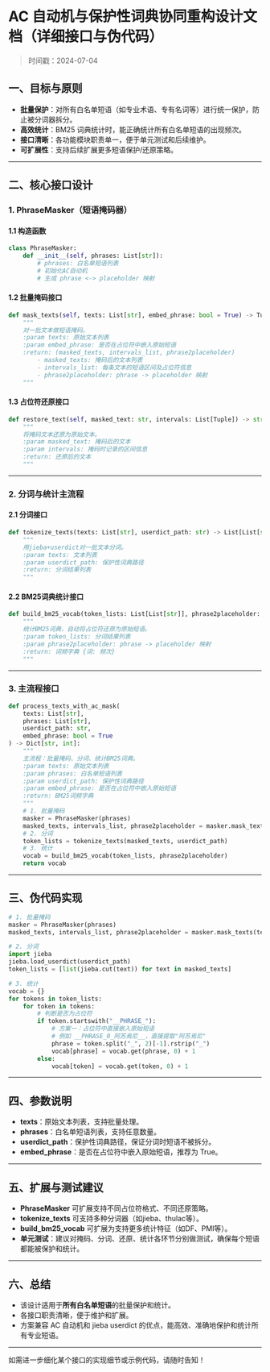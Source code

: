 # AC 自动机与保护性词典协同重构设计文档（详细接口与伪代码）

> 时间戳：2024-07-04

## 一、目标与原则

- **批量保护**：对所有白名单短语（如专业术语、专有名词等）进行统一保护，防止被分词器拆分。
- **高效统计**：BM25 词典统计时，能正确统计所有白名单短语的出现频次。
- **接口清晰**：各功能模块职责单一，便于单元测试和后续维护。
- **可扩展性**：支持后续扩展更多短语保护/还原策略。

---

## 二、核心接口设计

### 1. PhraseMasker（短语掩码器）

#### 1.1 构造函数

```python
class PhraseMasker:
    def __init__(self, phrases: List[str]):
        # phrases: 白名单短语列表
        # 初始化AC自动机
        # 生成 phrase <-> placeholder 映射
```

#### 1.2 批量掩码接口

```python
def mask_texts(self, texts: List[str], embed_phrase: bool = True) -> Tuple[List[str], List[List[Tuple]], Dict[str, str]]:
    """
    对一批文本做短语掩码。
    :param texts: 原始文本列表
    :param embed_phrase: 是否在占位符中嵌入原始短语
    :return: (masked_texts, intervals_list, phrase2placeholder)
        - masked_texts: 掩码后的文本列表
        - intervals_list: 每条文本的短语区间及占位符信息
        - phrase2placeholder: phrase -> placeholder 映射
    """
```

#### 1.3 占位符还原接口

```python
def restore_text(self, masked_text: str, intervals: List[Tuple]) -> str:
    """
    将掩码文本还原为原始文本。
    :param masked_text: 掩码后的文本
    :param intervals: 掩码时记录的区间信息
    :return: 还原后的文本
    """
```

---

### 2. 分词与统计主流程

#### 2.1 分词接口

```python
def tokenize_texts(texts: List[str], userdict_path: str) -> List[List[str]]:
    """
    用jieba+userdict对一批文本分词。
    :param texts: 文本列表
    :param userdict_path: 保护性词典路径
    :return: 分词结果列表
    """
```

#### 2.2 BM25词典统计接口

```python
def build_bm25_vocab(token_lists: List[List[str]], phrase2placeholder: Dict[str, str]) -> Dict[str, int]:
    """
    统计BM25词典，自动将占位符还原为原始短语。
    :param token_lists: 分词结果列表
    :param phrase2placeholder: phrase -> placeholder 映射
    :return: 词频字典 {词: 频次}
    """
```

---

### 3. 主流程接口

```python
def process_texts_with_ac_mask(
    texts: List[str],
    phrases: List[str],
    userdict_path: str,
    embed_phrase: bool = True
) -> Dict[str, int]:
    """
    主流程：批量掩码、分词、统计BM25词典。
    :param texts: 原始文本列表
    :param phrases: 白名单短语列表
    :param userdict_path: 保护性词典路径
    :param embed_phrase: 是否在占位符中嵌入原始短语
    :return: BM25词频字典
    """
    # 1. 批量掩码
    masker = PhraseMasker(phrases)
    masked_texts, intervals_list, phrase2placeholder = masker.mask_texts(texts, embed_phrase=embed_phrase)
    # 2. 分词
    token_lists = tokenize_texts(masked_texts, userdict_path)
    # 3. 统计
    vocab = build_bm25_vocab(token_lists, phrase2placeholder)
    return vocab
```

---

## 三、伪代码实现

```python
# 1. 批量掩码
masker = PhraseMasker(phrases)
masked_texts, intervals_list, phrase2placeholder = masker.mask_texts(texts, embed_phrase=True)

# 2. 分词
import jieba
jieba.load_userdict(userdict_path)
token_lists = [list(jieba.cut(text)) for text in masked_texts]

# 3. 统计
vocab = {}
for tokens in token_lists:
    for token in tokens:
        # 判断是否为占位符
        if token.startswith("__PHRASE_"):
            # 方案一：占位符中直接嵌入原始短语
            # 例如 __PHRASE_0_阿苏焉尼__，直接提取"阿苏焉尼"
            phrase = token.split("_", 2)[-1].rstrip("_")
            vocab[phrase] = vocab.get(phrase, 0) + 1
        else:
            vocab[token] = vocab.get(token, 0) + 1
```

---

## 四、参数说明

- **texts**：原始文本列表，支持批量处理。
- **phrases**：白名单短语列表，支持任意数量。
- **userdict_path**：保护性词典路径，保证分词时短语不被拆分。
- **embed_phrase**：是否在占位符中嵌入原始短语，推荐为 True。

---

## 五、扩展与测试建议

- **PhraseMasker** 可扩展支持不同占位符格式、不同还原策略。
- **tokenize_texts** 可支持多种分词器（如jieba、thulac等）。
- **build_bm25_vocab** 可扩展为支持更多统计特征（如DF、PMI等）。
- **单元测试**：建议对掩码、分词、还原、统计各环节分别做测试，确保每个短语都能被保护和统计。

---

## 六、总结

- 该设计适用于**所有白名单短语**的批量保护和统计。
- 各接口职责清晰，便于维护和扩展。
- 方案兼容 AC 自动机和 jieba userdict 的优点，能高效、准确地保护和统计所有专业短语。

---

如需进一步细化某个接口的实现细节或示例代码，请随时告知！ 